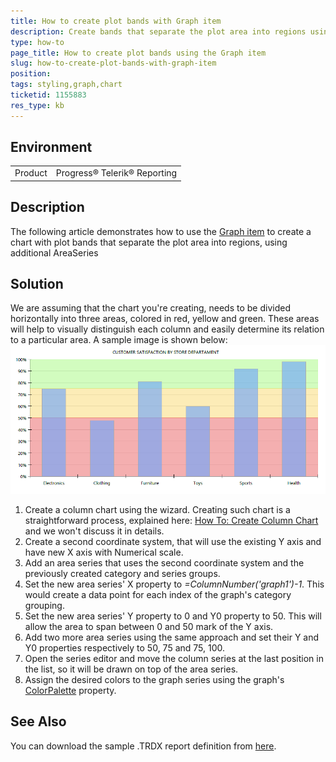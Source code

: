 ```yaml
---
title: How to create plot bands with Graph item
description: Create bands that separate the plot area into regions using the Graph item
type: how-to
page_title: How to create plot bands using the Graph item
slug: how-to-create-plot-bands-with-graph-item
position: 
tags: styling,graph,chart
ticketid: 1155883
res_type: kb
---
```


## Environment
<table>
	<tr>
		<td>Product</td>
		<td>Progress® Telerik® Reporting</td>
	</tr>
</table>


## Description
The following article demonstrates how to use the [Graph item](../graphoverview) to create a chart with plot bands that separate the plot area into regions, using additional AreaSeries

## Solution
We are assuming that the chart you're creating, needs to be divided horizontally into three areas, colored in red, yellow and green. 
These areas will help to visually distinguish each column and easily determine its relation to a particular area.
A sample image is shown below:
![Graph, showing customer satisfaction by store department](images/plot-band-rankings.png)

1. Create a column chart using the wizard. Creating such chart is a straightforward process, explained here: [How To: Create Column Chart](../graphhowtocreatecolumnchart) and we won't discuss it in details.
2. Create a second coordinate system, that will use the existing Y axis and have new X axis with Numerical scale.
3. Add an area series that uses the second coordinate system and the previously created category and series groups.
4. Set the new area series' X property to _=ColumnNumber('graph1')-1_. This would create a data point for each index of the graph's category grouping.
5. Set the new area series' Y property to 0 and Y0 property to 50. This will allow the area to span between 0 and 50 mark of the Y axis.
6. Add two more area series using the same approach and set their Y and Y0 properties respectively to 50, 75 and 75, 100.
7. Open the series editor and move the column series at the last position in the list, so it will be drawn on top of the area series.
8. Assign the desired colors to the graph series using the graph's [ColorPalette](../p-telerik-reporting-graph-colorpalette) property.

## See Also

You can download the sample .TRDX report definition from [here](https://www.telerik.com/docs/default-source/knowledgebasearticleattachments/reporting/customer-satisfaction-by-store-department.trdx?sfvrsn=e203b785_2&download=true).